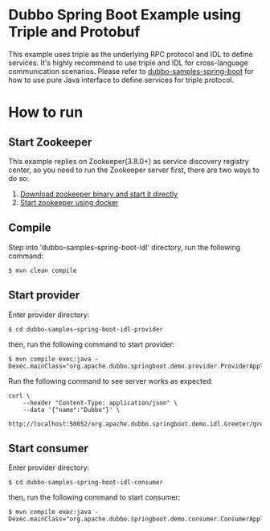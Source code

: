 # Dubbo Spring Boot Example using Triple and Protobuf

This example uses triple as the underlying RPC protocol and IDL to define services. It's highly recommend to use triple and IDL for cross-language communication scenarios. Please refer to [dubbo-samples-spring-boot](../dubbo-samples-spring-boot) for how to use pure Java interface to define services for triple protocol.

# How to run

## Start Zookeeper
This example replies on Zookeeper(3.8.0+) as service discovery registry center, so you need to run the Zookeeper server first, there are two ways to do so:
1. [Download zookeeper binary and start it directly](https://dubbo-next.staged.apache.org/zh-cn/overview/reference/integrations/zookeeper/#本地下载)
2. [Start zookeeper using docker](https://dubbo-next.staged.apache.org/zh-cn/overview/reference/integrations/zookeeper/#docker)

## Compile

Step into 'dubbo-samples-spring-boot-idl' directory, run the following command:

```shell
$ mvn clean compile
```

## Start provider

Enter provider directory:
```shell
$ cd dubbo-samples-spring-boot-idl-provider
```

then, run the following command to start provider:
```shell
$ mvn compile exec:java -Dexec.mainClass="org.apache.dubbo.springboot.demo.provider.ProviderApplication"
```

Run the following command to see server works as expected:
```shell
curl \
    --header "Content-Type: application/json" \
    --data '{"name":"Dubbo"}' \
    http://localhost:50052/org.apache.dubbo.springboot.demo.idl.Greeter/greet/
```

## Start consumer

Enter provider directory:
```shell
$ cd dubbo-samples-spring-boot-idl-consumer
```

then, run the following command to start consumer:
```shell
$ mvn compile exec:java -Dexec.mainClass="org.apache.dubbo.springboot.demo.consumer.ConsumerApplication"
```



